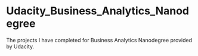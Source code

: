 # Udacity_Business_Analytics_Nanodegree
 The projects I have completed for Business Analytics Nanodegree provided by Udacity.
